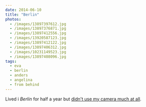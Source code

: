 ```yaml
---
date: 2014-06-10
title: "Berlin"
photos:
  - /images/13897397612.jpg
  - /images/13897376871.jpg
  - /images/13897412556.jpg
  - /images/13920587123.jpg
  - /images/13897412122.jpg
  - /images/13897406312.jpg
  - /images/10231149523.jpg
  - /images/13897408096.jpg
tags:
  - eva
  - berlin
  - anders
  - angelina
  - from behind
---
```


Lived i _Berlin_ for half a year but [didn't use my camera much at all](https://www.flickr.com/photos/himynameisjonas/sets/72157644057988491).
